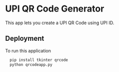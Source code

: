 
# UPI QR Code Generator

This app lets you create a UPI QR Code using UPI ID.




## Deployment

To run this application

```bash
  pip install tkinter qrcode 
  python qrcodeapp.py
```